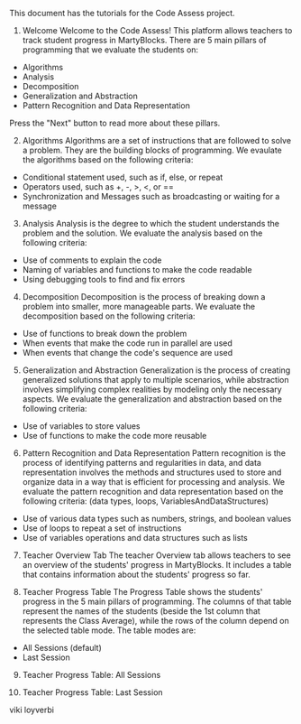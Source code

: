 This document has the tutorials for the Code Assess project.

1. Welcome
Welcome to the Code Assess! This platform allows teachers to track student progress in MartyBlocks.
There are 5 main pillars of programming that we evaluate the students on:
- Algorithms
- Analysis
- Decomposition
- Generalization and Abstraction
- Pattern Recognition and Data Representation

Press the "Next" button to read more about these pillars.

2. Algorithms
Algorithms are a set of instructions that are followed to solve a problem. They are the building blocks of programming. We evaulate the algorithms based on the following criteria:
- Conditional statement used, such as if, else, or repeat
- Operators used, such as +, -, >, <, or ==
- Synchronization and Messages such as broadcasting or waiting for a message

3. Analysis
Analysis is the degree to which the student understands the problem and the solution. We evaluate the analysis based on the following criteria:
- Use of comments to explain the code
- Naming of variables and functions to make the code readable
- Using debugging tools to find and fix errors

4. Decomposition
Decomposition is the process of breaking down a problem into smaller, more manageable parts. We evaluate the decomposition based on the following criteria:
- Use of functions to break down the problem
- When events that make the code run in parallel are used
- When events that change the code's sequence are used

5. Generalization and Abstraction
Generalization is the process of creating generalized solutions that apply to multiple scenarios, while abstraction involves simplifying complex realities by modeling only the necessary aspects. We evaluate the generalization and abstraction based on the following criteria:
- Use of variables to store values
- Use of functions to make the code more reusable

6. Pattern Recognition and Data Representation
Pattern recognition is the process of identifying patterns and regularities in data, and data representation involves the methods and structures used to store and organize data in a way that is efficient for processing and analysis. We evaluate the pattern recognition and data representation based on the following criteria: (data types, loops, VariablesAndDataStructures)
- Use of various data types such as numbers, strings, and boolean values
- Use of loops to repeat a set of instructions
- Use of variables operations and data structures such as lists

7. Teacher Overview Tab
The teacher Overview tab allows teachers to see an overview of the students' progress in MartyBlocks. It includes a table that contains information about the students' progress so far. 


8. Teacher Progress Table
The Progress Table shows the students' progress in the 5 main pillars of programming. The columns of that table represent the names of the students (beside the 1st column that represents the Class Average), while the rows of the column depend on the selected table mode. The table modes are:
- All Sessions (default)
- Last Session


9. Teacher Progress Table: All Sessions

10. Teacher Progress Table: Last Session


viki loyverbi